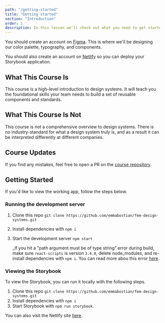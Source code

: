 ```yaml
---
path: "/getting-started"
title: "Getting started"
section: "Introduction"
order: 1
description: In this lesson we'll check out what you need to get started.
---
```


You should create an account on [Figma](https://www.figma.com/). This is where we'll be designing our color palette, typography, and components.

You should also create an account on [Netlify](https://www.netlify.com/) so you can deploy your Storybook application.

## What This Course Is

This course is a high-level introduction to design systems. It will teach you the foundational skills your team needs to build a set of reusable components and standards.

## What This Course Is Not

This course is not a comprehensive overview to design systems. There is no industry-standard for what a design system truly is, and as a result it can be interpreted differently at different companies.

## Course Updates

If you find any mistakes, feel free to open a PR on the [course repository](https://github.com/emmabostian/fem-design-systems).

## Getting Started

If you'd like to view the working app, follow the steps below.

### Running the development server

1. Clone this repo `git clone https://github.com/emmabostian/fem-design-systems.git`
2. Install dependencies with `npm i`
3. Start the development server `npm start`

   \_If you hit a "path argument must be of type string" error during build, make sure `react-scripts` is version `3.4.0`, delete node_modules, and re-install dependencies with `npm i`. You can read more abou this error [here](https://github.com/facebook/create-react-app/issues/8490).

### Viewing the Storybook

To view the Storybook, you can run it locally with the following steps.

1. Clone this repo `git clone https://github.com/emmabostian/fem-design-systems.git`
2. Install dependencies with `npm i`
3. Start Storybook with `npm run storybook`.

You can also visit the Netlify site [here](https://fem-design-systems-storybook.netlify.com/?path=/story/buttons--primary).
